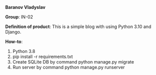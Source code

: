 **Baranov Vladyslav**

**Group**: IN-02

**Definition of product**: This is a simple blog with using Python 3.10 and Django.

**How-to**:
1. Python 3.8
2. pip install -r requirements.txt
3. Create SQLite DB by command python manage.py migrate
4. Run server by command python manage.py runserver